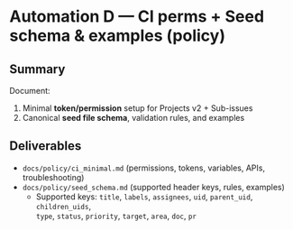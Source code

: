 <!--
title: Automation D — CI perms + Seed schema & examples (policy)
labels: ["docs", "ci", "phase-0"]
assignees: []
uid: auto-gh-D
parent_uid: auto-gh-epic
type: policy
status: Todo
priority: P1
target: mvp-0.7.0
area: policy
doc: docs/policy/seed_schema.md
pr:

-->

# Automation D — CI perms + Seed schema & examples (policy)

## Summary

Document:

1. Minimal **token/permission** setup for Projects v2 + Sub-issues
2. Canonical **seed file schema**, validation rules, and examples

## Deliverables

- `docs/policy/ci_minimal.md` (permissions, tokens, variables, APIs, troubleshooting)
- `docs/policy/seed_schema.md` (supported header keys, rules, examples)
  - Supported keys: `title`, `labels`, `assignees`, `uid`, `parent_uid`, `children_uids`,  
    `type`, `status`, `priority`, `target`, `area`, `doc`, `pr`
